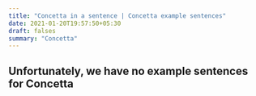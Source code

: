 ```yaml
---
title: "Concetta in a sentence | Concetta example sentences"
date: 2021-01-20T19:57:50+05:30
draft: falses
summary: "Concetta"
---
```

## Unfortunately, we have no example sentences for Concetta                 

